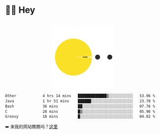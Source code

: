 
# 👋🏻 Hey
<div align="center">
	<br>
	<img src="https://raw.githubusercontent.com/Aniket965/Aniket965/master/pacman.svg?sanitize=true" width="200" height="200">
	<br>
</div>

<!--START_SECTION:waka-->

```txt
Other            4 hrs 14 mins   █████████████▒░░░░░░░░░░░   53.96 %
Java             1 hr 51 mins    ██████░░░░░░░░░░░░░░░░░░░   23.70 %
Bash             36 mins         ██░░░░░░░░░░░░░░░░░░░░░░░   07.76 %
C                28 mins         █▒░░░░░░░░░░░░░░░░░░░░░░░   05.96 %
Groovy           18 mins         █░░░░░░░░░░░░░░░░░░░░░░░░   04.02 %
```

<!--END_SECTION:waka-->

 ➡️  来我的网站瞧瞧吗？[这里](https://www.shaolongfei.com)
